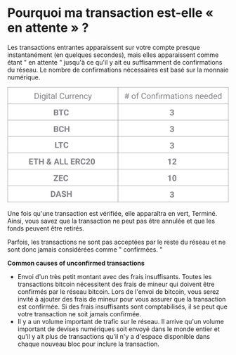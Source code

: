 # Pourquoi ma transaction est-elle « en attente » ?

Les transactions entrantes apparaissent sur votre compte presque instantanément (en quelques secondes), mais elles apparaissent comme étant " en attente " jusqu'à ce qu'il y ait eu suffisamment de confirmations du réseau. Le nombre de confirmations nécessaires est basé sur la monnaie numérique.

![](../images/network_confirmations-l.png)

Une fois qu'une transaction est vérifiée, elle apparaîtra en vert, Terminé. Ainsi, vous savez que la transaction ne peut pas être annulée et que les fonds peuvent être retirés.

Parfois, les transactions ne sont pas acceptées par le reste du réseau et ne sont donc jamais considérées comme " confirmées. "

**Common causes of unconfirmed transactions**

- Envoi d'un très petit montant avec des frais insuffisants. Toutes les transactions bitcoin nécessitent des frais de mineur qui doivent être confirmés par le réseau bitcoin. Lors de l'envoi de bitcoin, vous serez invité à ajouter des frais de mineur pour vous assurer que la transaction est confirmée. Si des frais insuffisants sont comptabilisés, il se peut que votre transaction ne soit jamais confirmée.
- Il y a un volume important de trafic sur le réseau. Il arrive qu'un volume important de devises numériques soit envoyé dans le monde entier et qu'il y ait plus de transactions qu'il n'y a d'espace disponible dans chaque nouveau bloc pour inclure la transaction.

